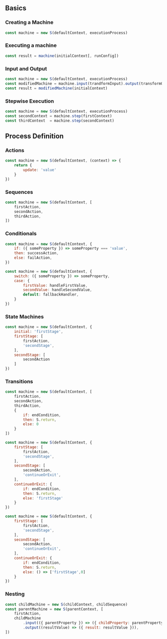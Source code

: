 
## Basics
### Creating a Machine
```javascript
const machine = new S(defaultContext, executionProcess)
```
### Executing a machine
```javascript
const result = machine(initialContext[, runConfig])
```
### Input and Output
```javascript
const machine = new S(defaultContext, executionProcess)
const modifiedMachine = machine.input(trandformInput).output(transformOutput)
const result = modifiedMachine(initialContext)
```
### Stepwise Execution
```javascript
const machine = new S(defaultContext, executionProcess)
const secondContext = machine.step(firstContext)
const thirdContext  = machine.step(secondContext)
```

## Process Definition
### Actions
```javascript
const machine = new S(defaultContext, (context) => {
    return {
        update: 'value'
    }
})
```
### Sequences
```javascript
const machine = new S(defaultContext, [
    firstAction,
    secondAction,
    thirdAction,
])
```
### Conditionals
```javascript
const machine = new S(defaultContext, {
    if: ({ someProperty }) => someProperty === 'value',
    then: successAction,
    else: failAction,
})
```
```javascript
const machine = new S(defaultContext, {
    switch: ({ someProperty }) => someProperty,
    case: {
        firstValue: handleFirstValue,
        secondValue: handleSecondValue,
        default: fallbackHandler,
    }
})
```
### State Machines
```javascript
const machine = new S(defaultContext, {
    initial: 'firstStage',
    firstStage: [
        firstAction,
        'secondStage',
    ],
    secondStage: [
        secondAction
    ]
})
```
### Transitions
```javascript
const machine = new S(defaultContext, [
    firstAction,
    secondAction,
    thirdAction,
    {
        if: endCondition,
        then: S.return,
        else: 0
    }
])
```
```javascript
const machine = new S(defaultContext, {
    firstStage: [
        firstAction,
        'secondStage',
    ],
    secondStage: [
        secondAction,
        'continueOrExit',
    ],
    continueOrExit: {
        if: endCondition,
        then: S.return,
        else: 'firstStage'
    }
})
```
```javascript
const machine = new S(defaultContext, {
    firstStage: [
        firstAction,
        'secondStage',
    ],
    secondStage: [
        secondAction,
        'continueOrExit',
    ],
    continueOrExit: {
        if: endCondition,
        then: S.return,
        else: () => ['firstStage',0]
    }
})
```
### Nesting
```javascript
const childMachine = new S(childContext, childSequence)
const parentMachine = new S(parentContext, [
    firstAction,
    childMachine
        .input(({ parentProperty }) => ({ childProperty: parentProperty }))
        .output((resultValue) => ({ result: resultValue })),
])
```

